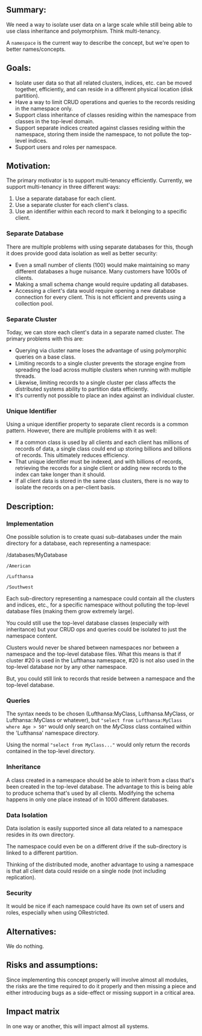 ## Summary: ##
We need a way to isolate user data on a large scale while still being able to use class inheritance and polymorphism.  Think multi-tenancy.

A `namespace` is the current way to describe the concept, but we're open to better names/concepts.

## Goals: ##
- Isolate user data so that all related clusters, indices, etc. can be moved together, efficiently, and can reside in a different physical location (disk partition).
- Have a way to limit CRUD operations and queries to the records residing in the namespace only.
- Support class inheritance of classes residing within the namespace from classes in the top-level domain.
- Support separate indices created against classes residing within the namespace, storing them inside the namespace, to not pollute the top-level indices.
- Support users and roles per namespace.  

## Motivation: ##
The primary motivator is to support multi-tenancy efficiently.  Currently, we support multi-tenancy in three different ways:
1. Use a separate database for each client.
2. Use a separate cluster for each client's class.
3. Use an identifier within each record to mark it belonging to a specific client.

### Separate Database
There are multiple problems with using separate databases for this, though it does provide good data isolation as well as better security:
- Even a small number of clients (100) would make maintaining so many different databases a huge nuisance.  Many customers have 1000s of clients.
- Making a small schema change would require updating all databases.
- Accessing a client's data would require opening a new database connection for every client.  This is not efficient and prevents using a collection pool.

### Separate Cluster
Today, we can store each client's data in a separate named cluster.  The primary problems with this are:
- Querying via cluster name loses the advantage of using polymorphic queries on a base class.
- Limiting records to a single cluster prevents the storage engine from spreading the load across multiple clusters when running with multiple threads.
- Likewise, limiting records to a single cluster per class affects the distributed systems ability to partition data efficiently.
- It's currently not possible to place an index against an individual cluster.

### Unique Identifier
Using a unique identifier property to separate client records is a common pattern.  However, there are multiple problems with it as well:
-  If a common class is used by all clients and each client has millions of records of data, a single class could end up storing billions and billions of records.  This ultimately reduces efficiency.
-  That unique identifier must be indexed, and with billions of records, retrieving the records for a single client or adding new records to the index can take longer than it should.
-  If all client data is stored in the same class clusters, there is no way to isolate the records on a per-client basis.


## Description: ##
### Implementation ###
One possible solution is to create quasi sub-databases under the main directory for a database, each representing a namespace:

/databases/MyDatabase

    /American

    /Lufthansa

    /Southwest


Each sub-directory representing a namespace could contain all the clusters and indices, etc., for a specific namespace without polluting the top-level database files (making them grow extremely large).

You could still use the top-level database classes (especially with inheritance) but your CRUD ops and queries could be isolated to just the namespace content.

Clusters would never be shared between namespaces nor between a namespace and the top-level database files.  What this means is that if cluster #20 is used in the Lufthansa namespace, #20 is not also used in the top-level database nor by any other namespace.

But, you could still link to records that reside between a namespace and the top-level database.

### Queries ###
The syntax needs to be chosen (Lufthansa:MyClass, Lufthansa.MyClass, or Lufthansa::MyClass or whatever), but
```"select from Lufthansa:MyClass where Age > 50"```
would only search on the *MyClass* class contained within the 'Lufthansa' namespace directory. 


Using the normal `"select from MyClass..."` would only return the records contained in the top-level directory. 

### Inheritance ###
A class created in a namespace should be able to inherit from a class that's been created in the top-level database.  The advantage to this is being able to produce schema that's used by all clients.  Modifying the schema happens in only one place instead of in 1000 different databases.


### Data Isolation ###
Data isolation is easily supported since all data related to a namespace resides in its own directory.

The namespace could even be on a different drive if the sub-directory is linked to a different partition.

Thinking of the distributed mode, another advantage to using a namespace is that all client data could reside on a single node (not including replication).

### Security ###
It would be nice if each namespace could have its own set of users and roles, especially when using ORestricted.

## Alternatives: ##
We do nothing.

## Risks and assumptions: ##
Since implementing this concept properly will involve almost all modules, the risks are the time required to do it properly and then missing a piece and either introducing bugs as a side-effect or missing support in a critical area.

## Impact matrix ##
In one way or another, this will impact almost all systems.
